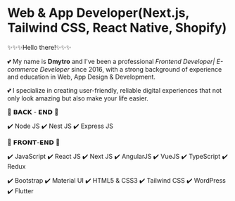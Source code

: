 # Web & App Developer(Next.js, Tailwind CSS, React Native, Shopify)


✨✨✨Hello there!✨✨✨

💕 My name is __Dmytro__ and I've been a professional _Frontend Developer| E-commerce Developer_ since 2016, with a strong background of experience and education in Web, App Design & Development.

💕 I specialize in creating user-friendly, reliable digital experiences that not only look amazing but also make your life easier.



🌟 𝗕𝗔𝗖𝗞 - 𝗘𝗡𝗗 🌟

✔️ Node JS
✔️ Nest JS
✔️ Express JS


🌟 𝗙𝗥𝗢𝗡𝗧-𝗘𝗡𝗗 🌟

✔️ JavaScript
✔️ React JS
✔️ Next JS
✔️ AngularJS
✔️ VueJS
✔️ TypeScript
✔️ Redux

✔️ Bootstrap
✔️ Material UI
✔️ HTML5 & CSS3
✔️ Tailwind CSS
✔️ WordPress
✔️ Flutter

